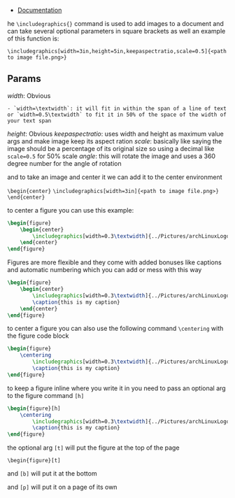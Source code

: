 

- [Documentation](http://texdoc.net/texmf-dist/doc/latex/graphics/graphicx.pdf)

he `\includegraphics{}` command is used to add images to a document and can take several optional parameters in square brackets as well an example of this function is:

`\includegraphics[width=3in,height=5in,keepaspectratio,scale=0.5]{<path to image file.png>}`

## Params

_width_: Obvious

```
- `width=\textwidth`: it will fit in within the span of a line of text or `width=0.5\textwidth` to fit it in 50% of the space of the width of your text span
```

_height_: Obvious
_keepaspectratio_: uses width and height as maximum value args and make image keep its aspect ration
_scale_: basically like saying the image should be a percentage of its original size so using a decimal like `scale=0.5` for 50% scale
_angle_: this will rotate the image and uses a 360 degree number for the angle of rotation

and to take an image and center it we can add it to the center environment

`\begin{center}`
    `\includegraphics[width=3in]{<path to image file.png>}`
`\end{center}`

to center a figure you can use this example:

```latex
\begin{figure}
    \begin{center}
        \includegraphics[width=0.3\textwidth]{../Pictures/archLinuxLogo.png}
    \end{center}
\end{figure}
```

Figures are more flexible and they come with added bonuses like captions and automatic numbering which you can add or mess with this way

```latex
\begin{figure}
    \begin{center}
        \includegraphics[width=0.3\textwidth]{../Pictures/archLinuxLogo.png}
        \caption{this is my caption}
    \end{center}
\end{figure}
```

to center a figure you can also use the following command `\centering` with the figure code block

```latex
\begin{figure}
    \centering
        \includegraphics[width=0.3\textwidth]{../Pictures/archLinuxLogo.png}
        \caption{this is my caption}
\end{figure}
```

to keep a figure inline where you write it in you need to pass an optional arg to the figure command `[h]`

```latex
\begin{figure}[h]
    \centering
        \includegraphics[width=0.3\textwidth]{../Pictures/archLinuxLogo.png}
        \caption{this is my caption}
\end{figure}
```

the optional arg `[t]` will put the figure at the top of the page

`\begin{figure}[t]`

and `[b]` will put it at the bottom

and `[p]` will put it on a page of its own
